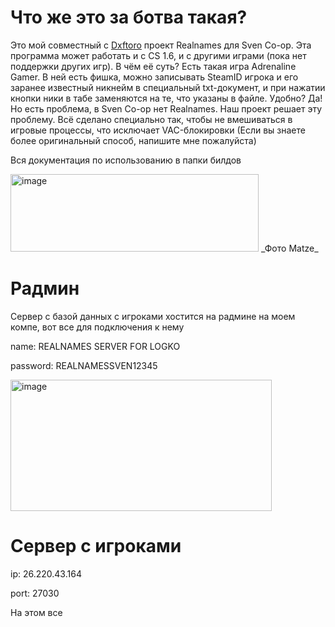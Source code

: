 # Что же это за ботва такая?
Это мой совместный с [Dxftoro](https://github.com/Dxftoro) проект Realnames для Sven Co-op. Эта программа может работать и с CS 1.6, и с другими играми (пока нет поддержки других игр). В чём её суть?
Есть такая игра Adrenaline Gamer. В ней есть фишка, можно записывать SteamID игрока и его заранее известный никнейм в специальный txt-документ, и при нажатии кнопки ники в табе заменяются на те, что указаны в файле. Удобно? Да!
Но есть проблема, в Sven Co-op нет Realnames. Наш проект решает эту проблему. Всё сделано специально так, чтобы не вмешиваться в игровые процессы, что исключает VAC-блокировки
(Если вы знаете более оригинальный способ, напишите мне пожалуйста)

Вся документация по использованию в папки билдов

<img width="397" height="124" alt="image" src="https://github.com/user-attachments/assets/c9fbaf45-dee9-489b-a8bd-907a91c06172" />
_Фото Matze_

# Радмин
Сервер с базой данных с игроками хостится на радмине на моем компе, вот все для подключения к нему

name: REALNAMES SERVER FOR LOGKO

password: REALNAMESSVEN12345

<img width="418" height="210" alt="image" src="https://github.com/user-attachments/assets/b06467fd-75e0-495e-b95b-89b8ce76c7c0" />

# Сервер с игроками
ip: 26.220.43.164

port: 27030

На этом все
